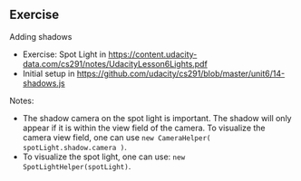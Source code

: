 ## Exercise
Adding shadows

- Exercise: Spot Light in https://content.udacity-data.com/cs291/notes/UdacityLesson6Lights.pdf
- Initial setup in https://github.com/udacity/cs291/blob/master/unit6/14-shadows.js


Notes:
- The shadow camera on the spot light is important. The shadow will only appear if it is within the view field of the camera. To visualize the camera view field, one can use `new CameraHelper( spotLight.shadow.camera )`.
- To visualize the spot light, one can use: `new SpotLightHelper(spotLight)`.